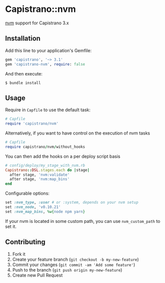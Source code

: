 # Capistrano::nvm

[nvm](https://github.com/creationix/nvm) support for Capistrano 3.x

## Installation

Add this line to your application's Gemfile:

```ruby
gem 'capistrano', '~> 3.1'
gem 'capistrano-nvm', require: false
```

And then execute:

    $ bundle install

## Usage

Require in `Capfile` to use the default task:

```ruby
# Capfile
require 'capistrano/nvm'
```

Alternatively, if you want to have control on the execution of nvm tasks

```ruby
# Capfile
require capistrano/nvm/without_hooks
```

You can then add the hooks on a per deploy script basis

```ruby
# config/deploy/my_stage_with_nvm.rb
Capistrano::DSL.stages.each do |stage|
  after stage, 'nvm:validate'
  after stage, 'nvm:map_bins'
end
```

Configurable options:

```ruby
set :nvm_type, :user # or :system, depends on your nvm setup
set :nvm_node, 'v0.10.21'
set :nvm_map_bins, %w{node npm yarn}
```

If your nvm is located in some custom path, you can use `nvm_custom_path` to set it.

## Contributing

1. Fork it
2. Create your feature branch (`git checkout -b my-new-feature`)
3. Commit your changes (`git commit -am 'Add some feature'`)
4. Push to the branch (`git push origin my-new-feature`)
5. Create new Pull Request
